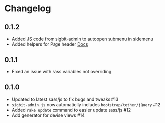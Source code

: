 # Changelog

## 0.1.2
  - Added JS code from sigbit-admin to autoopen submenu in sidemenu
  - Added helpers for Page header [Docs](https://github.com/significantbit/sigbit_admin_rails/wiki/PageHeader-Helper)

## 0.1.1
  - Fixed an issue with sass variables not overriding

## 0.1.0
  - Updated to latest sass/js to fix bugs and tweaks #13
  - `sigbit-admin.js` now automaticlly includes `bootstrap/tether/jQuery` #12
  - Added `rake update` command to easier update sass/js #12
  - Add generator for devise views #14

